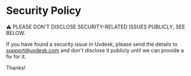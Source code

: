 Security Policy
===============

⚠ PLEASE DON'T DISCLOSE SECURITY-RELATED ISSUES PUBLICLY, SEE BELOW.

If you have found a security issue in Uvdesk, please send the details to support@uvdesk.com and don't disclose it publicly until we can provide a fix for it.

Thanks!